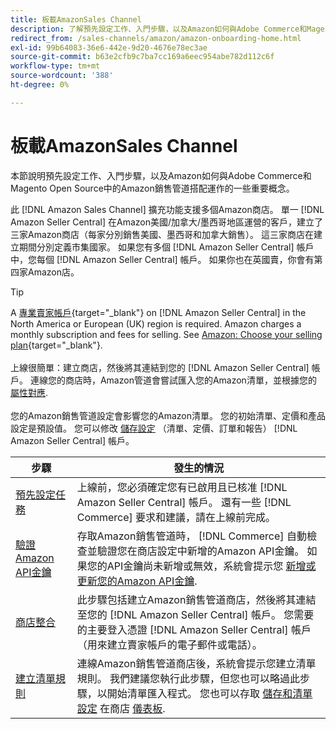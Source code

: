 ```yaml
---
title: 板載AmazonSales Channel
description: 了解預先設定工作、入門步驟，以及Amazon如何與Adobe Commerce和Magento Open Source中的AmazonSales Channel搭配使用。
redirect_from: /sales-channels/amazon/amazon-onboarding-home.html
exl-id: 99b64083-36e6-442e-9d20-4676e78ec3ae
source-git-commit: b63e2cfb9c7ba7cc169a6eec954abe782d112c6f
workflow-type: tm+mt
source-wordcount: '388'
ht-degree: 0%

---
```


# 板載AmazonSales Channel

本節說明預先設定工作、入門步驟，以及Amazon如何與Adobe Commerce和Magento Open Source中的Amazon銷售管道搭配運作的一些重要概念。

此 [!DNL Amazon Sales Channel] 擴充功能支援多個Amazon商店。 單一 [!DNL Amazon Seller Central] 在Amazon美國/加拿大/墨西哥地區運營的客戶，建立了三家Amazon商店（每家分別銷售美國、墨西哥和加拿大銷售）。 這三家商店在建立期間分別定義市集國家。 如果您有多個 [!DNL Amazon Seller Central] 帳戶中，您每個 [!DNL Amazon Seller Central] 帳戶。 如果你也在英國賣，你會有第四家Amazon店。

>[!TIP]
>
>A [專業賣家帳戶](https://sell.amazon.com/){target="_blank"} on [!DNL Amazon Seller Central] in the North America or European (UK) region is required. Amazon charges a monthly subscription and fees for selling. See [Amazon: Choose your selling plan](https://sell.amazon.com/pricing.html){target="_blank"}.<br><br>
>上線很簡單：建立商店，然後將其連結到您的 [!DNL Amazon Seller Central] 帳戶。
>連線您的商店時，Amazon管道會嘗試匯入您的Amazon清單，並根據您的 [屬性對應](./attributes-view.md).<br><br>
>您的Amazon銷售管道設定會影響您的Amazon清單。 您的初始清單、定價和產品設定是預設值。 您可以修改 [儲存設定](./ob-store-review.md) （清單、定價、訂單和報告） [!DNL Amazon Seller Central] 帳戶。

| 步驟 | 發生的情況 |
|--- |--- |
| [預先設定任務](./amazon-pre-setup-tasks.md) | 上線前，您必須確定您有已啟用且已核准 [!DNL Amazon Seller Central] 帳戶。 還有一些 [!DNL Commerce] 要求和建議，請在上線前完成。 |
| [驗證Amazon API金鑰](./amazon-verify-api-key.md) | 存取Amazon銷售管道時， [!DNL Commerce] 自動檢查並驗證您在商店設定中新增的Amazon API金鑰。 如果您的API金鑰尚未新增或無效，系統會提示您 [新增或更新您的Amazon API金鑰](./amazon-verify-api-key.md). |
| [商店整合](./store-integration.md) | 此步驟包括建立Amazon銷售管道商店，然後將其連結至您的 [!DNL Amazon Seller Central] 帳戶。 您需要的主要登入憑證 [!DNL Amazon Seller Central] 帳戶（用來建立賣家帳戶的電子郵件或電話）。 |
| [建立清單規則](./ob-create-listing-rule.md) | 連線Amazon銷售管道商店後，系統會提示您建立清單規則。 我們建議您執行此步驟，但您也可以略過此步驟，以開始清單匯入程式。 您也可以存取 [儲存和清單設定](./ob-store-review.md) 在商店 [儀表板](./amazon-store-dashboard.md). |

